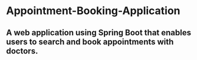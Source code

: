 # Appointment-Booking-Application

## A web application using Spring Boot that enables users to search and book appointments with doctors.
